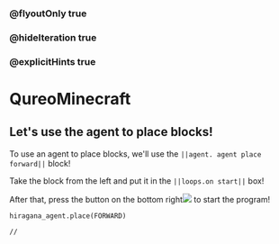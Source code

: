 ### @flyoutOnly true
### @hideIteration true
### @explicitHints true

# QureoMinecraft

## Let's use the agent to place blocks!

To use an agent to place blocks,
we'll use the ``||agent. agent place forward||`` block!

Take the block from the left and put it in the ``||loops.on start||`` box!

After that, press the button on the bottom right![](https://raw.githubusercontent.com/camp-minecraft/TechkidsCampTutorial/master/images/playbutton.png) to start the program!

```ghost
hiragana_agent.place(FORWARD)
```

```template
//
```